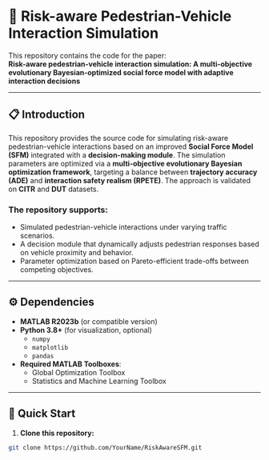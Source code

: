 # 📌 Risk-aware Pedestrian-Vehicle Interaction Simulation

This repository contains the code for the paper:  
**Risk-aware pedestrian-vehicle interaction simulation: A multi-objective evolutionary Bayesian-optimized social force model with adaptive interaction decisions**

---

## 📋 Introduction

This repository provides the source code for simulating risk-aware pedestrian-vehicle interactions based on an improved **Social Force Model (SFM)** integrated with a **decision-making module**. The simulation parameters are optimized via a **multi-objective evolutionary Bayesian optimization framework**, targeting a balance between **trajectory accuracy (ADE)** and **interaction safety realism (RPETE)**. The approach is validated on **CITR** and **DUT** datasets.

### The repository supports:
- Simulated pedestrian-vehicle interactions under varying traffic scenarios.
- A decision module that dynamically adjusts pedestrian responses based on vehicle proximity and behavior.
- Parameter optimization based on Pareto-efficient trade-offs between competing objectives.

---

## ⚙️ Dependencies

- **MATLAB R2023b** (or compatible version)
- **Python 3.8+** (for visualization, optional)
  - `numpy`
  - `matplotlib`
  - `pandas`
- **Required MATLAB Toolboxes**:
  - Global Optimization Toolbox
  - Statistics and Machine Learning Toolbox

---

## 🚀 Quick Start

1. **Clone this repository:**
```bash
git clone https://github.com/YourName/RiskAwareSFM.git
